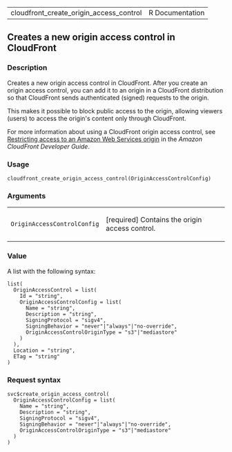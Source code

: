 <table style="width: 100%;">
<tbody>
<tr class="odd">
<td>cloudfront_create_origin_access_control</td>
<td style="text-align: right;">R Documentation</td>
</tr>
</tbody>
</table>

## Creates a new origin access control in CloudFront

### Description

Creates a new origin access control in CloudFront. After you create an
origin access control, you can add it to an origin in a CloudFront
distribution so that CloudFront sends authenticated (signed) requests to
the origin.

This makes it possible to block public access to the origin, allowing
viewers (users) to access the origin's content only through CloudFront.

For more information about using a CloudFront origin access control, see
[Restricting access to an Amazon Web Services
origin](https://docs.aws.amazon.com/AmazonCloudFront/latest/DeveloperGuide/private-content-restricting-access-to-origin.html)
in the *Amazon CloudFront Developer Guide*.

### Usage

    cloudfront_create_origin_access_control(OriginAccessControlConfig)

### Arguments

<table>
<colgroup>
<col style="width: 35%" />
<col style="width: 65%" />
</colgroup>
<tbody>
<tr class="odd">
<td><code
id="cloudfront_create_origin_access_control_:_OriginAccessControlConfig">OriginAccessControlConfig</code></td>
<td><p>[required] Contains the origin access control.</p></td>
</tr>
</tbody>
</table>

### Value

A list with the following syntax:

    list(
      OriginAccessControl = list(
        Id = "string",
        OriginAccessControlConfig = list(
          Name = "string",
          Description = "string",
          SigningProtocol = "sigv4",
          SigningBehavior = "never"|"always"|"no-override",
          OriginAccessControlOriginType = "s3"|"mediastore"
        )
      ),
      Location = "string",
      ETag = "string"
    )

### Request syntax

    svc$create_origin_access_control(
      OriginAccessControlConfig = list(
        Name = "string",
        Description = "string",
        SigningProtocol = "sigv4",
        SigningBehavior = "never"|"always"|"no-override",
        OriginAccessControlOriginType = "s3"|"mediastore"
      )
    )
